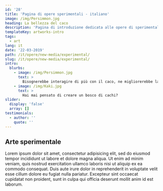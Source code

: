 ```yaml
---
id: '28'
title: 'Pagina di opere sperimentali - italiano'
image: /img/Persimmon.jpg
heading: La bellezza del caco
description: 'Pagina di introduzione dedicata alle opere di sperimentali'
templateKey: artworks-intro
tags:
  - art
lang: it
date: '22-03-2019'
path: /it/opere/new-media/experimental/
slug: /it/opere/new-media/experimental/
intro:
  blurbs:
    - image: /img/Persimmon.jpg
      text: >
        Bisognerebbe interagire di più con il caco, ne migliorerebbe la salute!
    - image: /img/Kaki.jpg
      text: >
        Hai mai pensato di creare un bosco di cachi?
slider:
  display: 'false'
  array: []
testimonials:
  - author: ''
    quote: ''
---
```


## Arte sperimentale

Lorem ipsum dolor sit amet, consectetur adipisicing elit, sed do eiusmod tempor incididunt ut labore et dolore magna aliqua. Ut enim ad minim veniam, quis nostrud exercitation ullamco laboris nisi ut aliquip ex ea commodo consequat. Duis aute irure dolor in reprehenderit in voluptate velit esse cillum dolore eu fugiat nulla pariatur. Excepteur sint occaecat cupidatat non proident, sunt in culpa qui officia deserunt mollit anim id est laborum.
